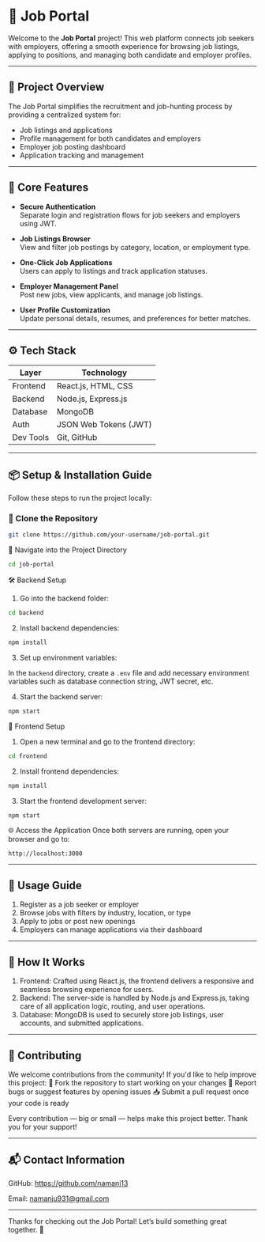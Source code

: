 # 💼 Job Portal

Welcome to the **Job Portal** project! This web platform connects job seekers with employers, offering a smooth experience for browsing job listings, applying to positions, and managing both candidate and employer profiles.

---

## 📝 Project Overview

The Job Portal simplifies the recruitment and job-hunting process by providing a centralized system for:

- Job listings and applications
- Profile management for both candidates and employers
- Employer job posting dashboard
- Application tracking and management

---

## 🧩 Core Features

- **Secure Authentication**  
  Separate login and registration flows for job seekers and employers using JWT.

- **Job Listings Browser**  
  View and filter job postings by category, location, or employment type.

- **One-Click Job Applications**  
  Users can apply to listings and track application statuses.

- **Employer Management Panel**  
  Post new jobs, view applicants, and manage job listings.

- **User Profile Customization**  
  Update personal details, resumes, and preferences for better matches.

---

## ⚙️ Tech Stack

| Layer       | Technology              |
|-------------|--------------------------|
| Frontend    | React.js, HTML, CSS      |
| Backend     | Node.js, Express.js      |
| Database    | MongoDB                  |
| Auth        | JSON Web Tokens (JWT)    |
| Dev Tools   | Git, GitHub              |

---

## 📦 Setup & Installation Guide

Follow these steps to run the project locally:

### 📁 Clone the Repository

```bash
git clone https://github.com/your-username/job-portal.git 
```
📂 Navigate into the Project Directory
 ``` bash
cd job-portal
```
🛠 Backend Setup
1. Go into the backend folder:

```bash
cd backend
```
2. Install backend dependencies:

```bash
npm install
```
3. Set up environment variables:

In the `backend` directory, create a `.env` file and add necessary environment variables such as database connection string, JWT secret, etc.

4. Start the backend server:

``` bash
npm start
```

🎨 Frontend Setup
1. Open a new terminal and go to the frontend directory:

```bash
cd frontend
```

2. Install frontend dependencies:

```bash
npm install
```

3. Start the frontend development server:

```bash
npm start
```

🌐 Access the Application
Once both servers are running, open your browser and go to:

```arduino
http://localhost:3000
```
---

## 🚀 Usage Guide
1. Register as a job seeker or employer
2. Browse jobs with filters by industry, location, or type
3. Apply to jobs or post new openings
4. Employers can manage applications via their dashboard

---

##  🧩 How It Works
1. Frontend: Crafted using React.js, the frontend delivers a responsive and seamless browsing experience for users.
2. Backend: The server-side is handled by Node.js and Express.js, taking care of all application logic, routing, and user operations.
3. Database: MongoDB is used to securely store job listings, user accounts, and submitted applications.

---

##  🤝 Contributing

We welcome contributions from the community! If you'd like to help improve this project:
🔧 Fork the repository to start working on your changes
🐛 Report bugs or suggest features by opening issues
📥 Submit a pull request once your code is ready

Every contribution — big or small — helps make this project better. Thank you for your support!

---

## 📬 Contact Information

GitHub: https://github.com/namanj13

Email: namanju931@gmail.com

---

Thanks for checking out the Job Portal!
Let’s build something great together. 🚀






